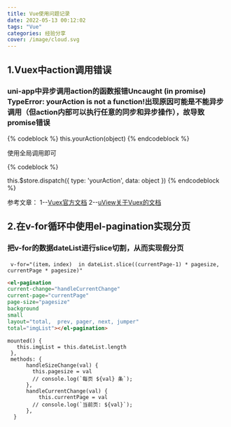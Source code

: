 ```yaml
---
title: Vue使用问题记录
date: 2022-05-13 00:12:02
tags: "Vue"
categories: 经验分享
cover: /image/cloud.svg
---
```



## 1.Vuex中action调用错误

### uni-app中异步调用action的函数报错Uncaught (in promise) TypeError: yourAction is not a function!出现原因可能是不能异步调用（但action内部可以执行任意的同步和异步操作），故导致promise错误

{% codeblock %} this.yourAction(object) {% endcodeblock %}

使用全局调用即可

{% codeblock %}

this.$store.dispatch({
					type: 'yourAction',
					data: object
					})
 {% endcodeblock %}


参考文章：
1--[Vuex官方文档](https://uniapp.dcloud.io/tutorial/vue3-vuex.html)
2--[uView关于Vuex的文档](https://www.uviewui.com/components/vuexDetail.html)


## 2.在v-for循环中使用el-pagination实现分页

###   把v-for的数据dateList进行slice切割，从而实现假分页

```vue
 v-for="(item，index)  in dateList.slice((currentPage-1) * pagesize, currentPage * pagesize)"
```



```html
<el-pagination
current-change="handleCurrentChange"
current-page="currentPage"
page-size="pagesize"
background
small
layout="total,  prev, pager, next, jumper"
total="imgList"></el-pagination>
```

```vue
mounted() {
   this.imgList = this.dateList.length
 },
 methods: {
      handleSizeChange(val) {
        this.pagesize = val
        // console.log(`每页 ${val} 条`);
      },
      handleCurrentChange(val) {
          this.currentPage = val
        // console.log(`当前页: ${val}`);
      },
  }
```

